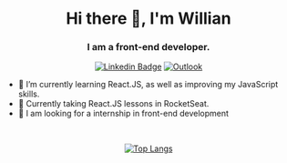 <h1 align='center'>Hi there 👋, I'm Willian</h1>
<h3 align='center'>I am a front-end developer.</h3>
<div align='center'>

[![Linkedin Badge](https://img.shields.io/badge/-LinkedIn-blue?style=flat-square&logo=Linkedin&logoColor=white&link=https:https://www.linkedin.com/in/willian-peres-de-oliveira/)](https://www.linkedin.com/in/willian-peres-de-oliveira/) 
[![Outlook](https://camo.githubusercontent.com/8d356e708d8154421c5aa6b5936cc18265ac2d778285d75d081a5e56284b6c10/68747470733a2f2f696d672e736869656c64732e696f2f62616467652f2d486f746d61696c2d3030373844343f7374796c653d666c61742d737175617265266c6f676f3d6d6963726f736f66742d6f75746c6f6f6b266c6f676f436f6c6f723d7768697465266c696e6b3d6d61696c746f3a6c75697a6361726c6f735f6162626f747440686f746d61696c2e636f6d)](mailto:will.peres@outlook.com)
</div>

- 🌱 I’m currently learning React.JS, as well as improving my JavaScript skills.<br>
- 📖 Currently taking React.JS lessons in RocketSeat.<br>
- 🔭 I am looking for a internship in front-end development

<br>

<div align='center'>

  [![Top Langs](https://github-readme-stats.vercel.app/api/top-langs/?username=willperes&layout=compact&theme=omni)](https://github.com/anuraghazra/github-readme-stats)
</div>
